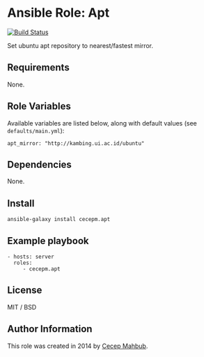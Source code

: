 # Ansible Role: Apt

[![Build Status](https://travis-ci.org/cecepm/ansible-role-apt.svg?branch=master)](https://travis-ci.org/cecepm/ansible-role-apt)

Set ubuntu apt repository to nearest/fastest mirror.

## Requirements

None.

## Role Variables

Available variables are listed below, along with default values (see `defaults/main.yml`):

    apt_mirror: "http://kambing.ui.ac.id/ubuntu"

## Dependencies

None.

## Install

    ansible-galaxy install cecepm.apt

## Example playbook

    - hosts: server
      roles:
         - cecepm.apt

## License

MIT / BSD

## Author Information

This role was created in 2014 by [Cecep Mahbub](http://ngadimin.org/).
